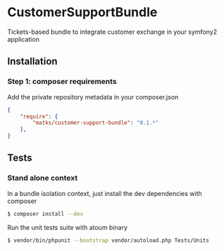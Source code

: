 CustomerSupportBundle
=====================

Tickets-based bundle to integrate customer exchange in your symfony2 application

## Installation

### Step 1: composer requirements

Add the private repository metadata in your composer.json
```json
{
    "require": {
        "matks/customer-support-bundle": "0.1.*"
    },
}
```
## Tests

### Stand alone context

In a bundle isolation context, just install the dev dependencies with composer
```bash
$ composer install --dev
```

Run the unit tests suite with atoum binary
```bash
$ vendor/bin/phpunit --bootstrap vendor/autoload.php Tests/Units
```